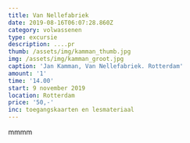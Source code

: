 ```yaml
---
title: Van Nellefabriek
date: 2019-08-16T06:07:28.860Z
category: volwassenen
type: excursie
description: ....pr
thumb: /assets/img/kamman_thumb.jpg
img: /assets/img/kamman_groot.jpg
caption: 'Jan Kamman, Van Nellefabriek. Rotterdam'
amount: '1'
time: '14.00'
start: 9 november 2019
location: Rotterdam
price: '50,-'
inc: toegangskaarten en lesmateriaal
---
```

mmmm
